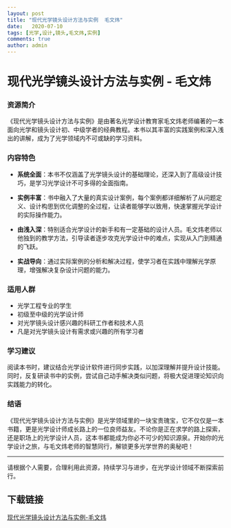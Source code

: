 ```yaml
---
layout: post
title: "现代光学镜头设计方法与实例  毛文炜"
date:   2020-07-10
tags: [光学,设计,镜头,毛文炜,实例]
comments: true
author: admin
---
```

# 现代光学镜头设计方法与实例 - 毛文炜

### 资源简介

《现代光学镜头设计方法与实例》是由著名光学设计教育家毛文炜老师编著的一本面向光学和镜头设计初、中级学者的经典教程。本书以其丰富的实践案例和深入浅出的讲解，成为了光学领域内不可或缺的学习资料。

### 内容特色

- **系统全面**：本书不仅涵盖了光学镜头设计的基础理论，还深入到了高级设计技巧，是学习光学设计不可多得的全面指南。
  
- **实例丰富**：书中融入了大量的真实设计案例，每个案例都详细解析了从问题定义、设计构思到优化调整的全过程，让读者能够学以致用，快速掌握光学设计的实际操作能力。
  
- **由浅入深**：特别适合光学设计的新手和有一定基础的设计人员。毛文炜老师以他独到的教学方法，引导读者逐步攻克光学设计中的难点，实现从入门到精通的飞跃。
  
- **实战导向**：通过实际案例的分析和解决过程，使学习者在实践中理解光学原理，增强解决复杂设计问题的能力。

### 适用人群

- 光学工程专业的学生
- 初级至中级的光学设计师
- 对光学镜头设计感兴趣的科研工作者和技术人员
- 凡是对光学镜头设计有需求或兴趣的所有学习者

### 学习建议

阅读本书时，建议结合光学设计软件进行同步实践，以加深理解并提升设计技能。同时，反复研读书中的实例，尝试自己动手解决类似问题，将极大促进理论知识向实践能力的转化。

### 结语

《现代光学镜头设计方法与实例》是光学领域里的一块宝贵瑰宝，它不仅仅是一本书籍，更是光学设计师成长路上的一位良师益友。不论你是正在求学的路上探索，还是职场上的光学设计人员，这本书都能成为你必不可少的知识源泉。开始你的光学设计之旅，与毛文炜老师的智慧同行，解锁更多光学世界的奥秘吧！

---

请根据个人需要，合理利用此资源，持续学习与进步，在光学设计领域不断探索前行。

## 下载链接

[现代光学镜头设计方法与实例-毛文炜](https://pan.quark.cn/s/437f8db03e6a)